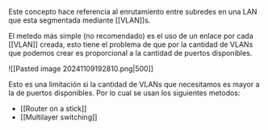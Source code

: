 Este concepto hace referencia al enrutamiento entre subredes en una LAN que esta segmentada mediante [[VLAN]]s. 

El metedo más simple (no recomendado) es el uso de un enlace por cada [[VLAN]] creada, esto tiene el problema de que por la cantidad de VLANs que podemos crear es proporcional a la cantidad de puertos disponibles.

![[Pasted image 20241109192810.png|500]]

Esto es una limitación si la cantidad de VLANs que necesitamos es mayor a la de puertos disponibles. Por lo cual se usan los siguientes metodos:
- [[Router on a stick]] 
- [[Multilayer switching]] 



